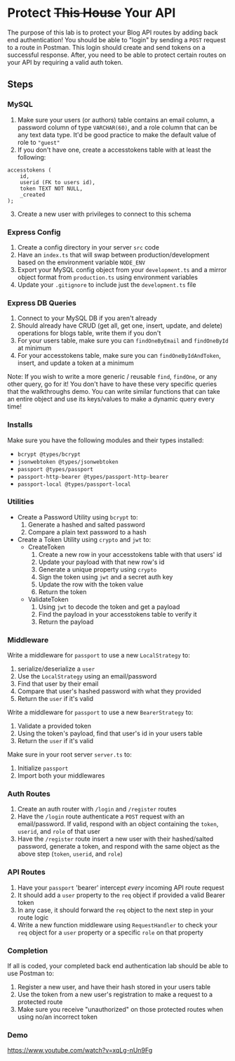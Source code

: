 # Protect ~~This House~~ Your API
The purpose of this lab is to protect your Blog API routes by adding back end authentication! You should be able to "login" by sending a `POST` request to a route in Postman. This login should create and send tokens on a successful response. After, you need to be able to protect certain routes on your API by requiring a valid auth token.

## Steps
### MySQL
1. Make sure your users (or authors) table contains an email column, a password column of type `VARCHAR(60)`, and a role column that can be any text data type. It'd be good practice to make the default value of role to `"guest"`
2. If you don't have one, create a accesstokens table with at least the following:

```
accesstokens (
    id,
    userid (FK to users id),
    token TEXT NOT NULL,
    _created
);
```

3. Create a new user with privileges to connect to this schema

### Express Config
1. Create a config directory in your server `src` code
2. Have an `index.ts` that will swap between production/development based on the environment variable `NODE_ENV`
3. Export your MySQL config object from your `development.ts` and a mirror object format from `production.ts` using environment variables
4. Update your `.gitignore` to include just the `development.ts` file

### Express DB Queries
1. Connect to your MySQL DB if you aren't already
2. Should already have CRUD (get all, get one, insert, update, and delete) operations for blogs table, write them if you don't
3. For your users table, make sure you can `findOneByEmail` and `findOneById` at minimum
4. For your accesstokens table, make sure you can `findOneByIdAndToken`, insert, and update a token at a minimum

Note: If you wish to write a more generic / reusable `find`, `findOne`, or any other query, go for it! You don't have to have these very specific queries that the walkthroughs demo. You can write similar functions that can take an entire object and use its keys/values to make a dynamic query every time!

### Installs
Make sure you have the following modules and their types installed:

* `bcrypt @types/bcrypt`
* `jsonwebtoken @types/jsonwebtoken`
* `passport @types/passport`
* `passport-http-bearer @types/passport-http-bearer`
* `passport-local @types/passport-local`

### Utilities
* Create a Password Utility using `bcrypt` to:
    1. Generate a hashed and salted password
    2. Compare a plain text password to a hash
* Create a Token Utility using `crypto` and `jwt` to:
    * CreateToken
        1. Create a new row in your accesstokens table with that users' id
        2. Update your payload with that new row's id
        3. Generate a unique property using `crypto`
        4. Sign the token using `jwt` and a secret auth key
        5. Update the row with the token value
        6. Return the token
    * ValidateToken
        1. Using `jwt` to decode the token and get a payload
        2. Find the payload in your accesstokens table to verify it
        3. Return the payload

### Middleware
Write a middleware for `passport` to use a new `LocalStrategy` to:
1. serialize/deserialize a `user`
2. Use the `LocalStrategy` using an email/password
3. Find that user by their email
4. Compare that user's hashed password with what they provided
5. Return the `user` if it's valid

Write a middleware for `passport` to use a new `BearerStrategy` to:
1. Validate a provided token
2. Using the token's payload, find that user's id in your users table
3. Return the `user` if it's valid

Make sure in your root server `server.ts` to:
1. Initialize `passport`
2. Import both your middlewares

### Auth Routes
1. Create an auth router with `/login` and `/register` routes
2. Have the `/login` route authenticate a `POST` request with an email/password. If valid, respond with an object containing the `token`, `userid`, and `role` of that user
3. Have the `/register` route insert a new user with their hashed/salted password, generate a token, and respond with the same object as the above step (`token`, `userid`, and `role`)

### API Routes
1. Have your `passport` 'bearer' intercept *every* incoming API route request
2. It should add a `user` property to the `req` object if provided a valid Bearer token
3. In any case, it should forward the `req` object to the next step in your route logic
4. Write a new function middleware using `RequestHandler` to check your `req` object for a `user` property or a specific `role` on that property

### Completion
If all is coded, your completed back end authentication lab should be able to use Postman to:

1. Register a new user, and have their hash stored in your users table
2. Use the token from a new user's registration to make a request to a protected route
3. Make sure you receive "unauthorized" on those protected routes when using no/an incorrect token

### Demo

https://www.youtube.com/watch?v=xqLg-nUn9Fg